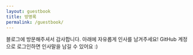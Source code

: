 ```yaml
---
layout: guestbook
title: 방명록
permalink: /guestbook/
---
```


블로그에 방문해주셔서 감사합니다. 아래에 자유롭게 인사를 남겨주세요!
GitHub 계정으로 로그인하면 인사말을 남길 수 있어요 :)

